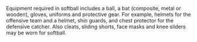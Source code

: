Equipment required in softball includes a ball, a bat (composite, metal
or wooden), gloves, uniforms and protective gear. For example, helmets
for the offensive team and a helmet, shin guards, and chest protector
for the defensive catcher. Also cleats, sliding shorts, face masks and
knee sliders may be worn for softball.
